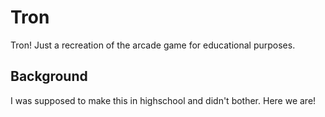# Tron

Tron! Just a recreation of the arcade game for educational purposes.

## Background

I was supposed to make this in highschool and didn't bother. Here we are!

